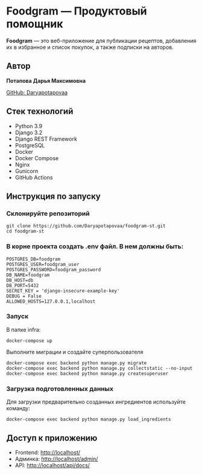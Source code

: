 # Foodgram — Продуктовый помощник

**Foodgram** — это веб-приложение для публикации рецептов, добавления их в избранное и список покупок, а также подписки на авторов.

## Автор

**Потапова Дарья Максимовна**

[GitHub: Daryapotapovaa](https://github.com/Daryapotapovaa)

## Стек технологий

* Python 3.9
* Django 3.2
* Django REST Framework
* PostgreSQL
* Docker
* Docker Compose
* Nginx
* Gunicorn
* GitHub Actions

## Инструкция по запуску
### Склонируйте репозиторий
```
git clone https://github.com/Daryapotapovaa/foodgram-st.git
cd foodgram-st
```

### В корне проекта создать .env файл. В нем должны быть:
```
POSTGRES_DB=foodgram
POSTGRES_USER=foodgram_user
POSTGRES_PASSWORD=foodgram_password
DB_NAME=foodgram
DB_HOST=db
DB_PORT=5432
SECRET_KEY = 'django-insecure-example-key'
DEBUG = False
ALLOWED_HOSTS=127.0.0.1,localhost
```
### Запуск
В папке infra:
```
docker-compose up
```
Выполните миграции и создайте суперпользователя
```
docker-compose exec backend python manage.py migrate
docker-compose exec backend python manage.py collectstatic --no-input
docker-compose exec backend python manage.py createsuperuser
```
### Загрузка подготовленных данных

Для загрузки предварительно созданных ингредиентов используйте команду:
```
docker-compose exec backend python manage.py load_ingredients
```
## Доступ к приложению

* Frontend: [http://localhost/](http://localhost/)
* Админка: [http://localhost/admin/](http://localhost/admin/)
* API: [http://localhost/api/docs/](http://localhost/api/docs/)
